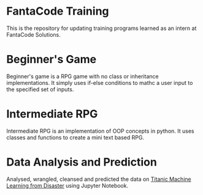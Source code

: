 # FantaCode Training

This is the repository for updating training programs learned as an intern at FantaCode Solutions.


# Beginner's Game

Beginner's game is a RPG game with no class or inheritance implementations. It simply uses if-else conditions to mathc a user input to the specified set of inputs.


# Intermediate RPG

Intermediate RPG is an implementation of OOP concepts in python. It uses classes and functions to create a mini text based RPG.

# Data Analysis and Prediction

Analysed, wrangled, cleansed and predicted the data on [Titanic Machine Learning from Disaster](https://www.kaggle.com/c/titanic) using Jupyter Notebook.

